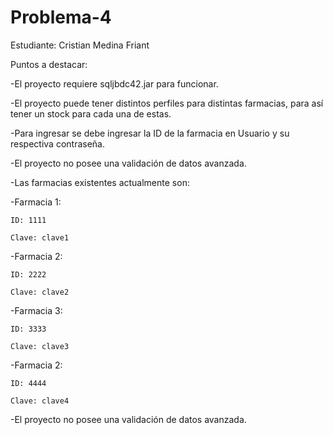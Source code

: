 # Problema-4
Estudiante: Cristian Medina Friant

Puntos a destacar:

-El proyecto requiere sqljbdc42.jar para funcionar.

-El proyecto puede tener distintos perfiles para distintas farmacias, para así tener un stock para cada una de estas.

-Para ingresar se debe ingresar la ID de la farmacia en Usuario y su respectiva contraseña.

-El proyecto no posee una validación de datos avanzada.

-Las farmacias existentes actualmente son:
   


  -Farmacia 1:
  
    ID: 1111
    
    Clave: clave1
    
    
  -Farmacia 2:
  
    ID: 2222
    
    Clave: clave2
    
    
  -Farmacia 3:
  
    ID: 3333
    
    Clave: clave3
    
    
  -Farmacia 2:
  
    ID: 4444
    
    Clave: clave4
    
-El proyecto no posee una validación de datos avanzada.

